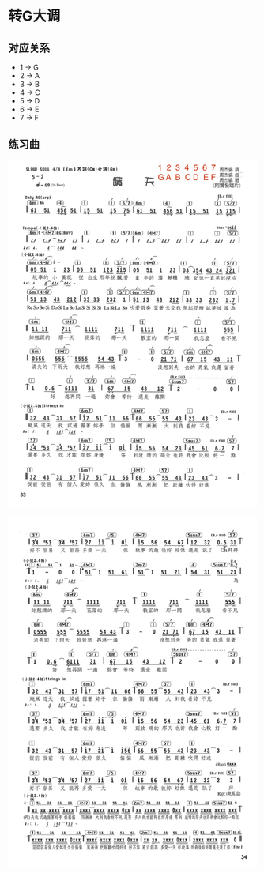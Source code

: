 # 转G大调

## 对应关系
- 1 -> G
- 2 -> A
- 3 -> B
- 4 -> C
- 5 -> D
- 6 -> E
- 7 -> F

## 练习曲

![](../images/transfer/晴天_1.jpg)

![](../images/transfer/晴天_2.jpg)
